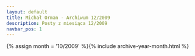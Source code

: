 ```yaml
---
layout: default
title: Michał Orman - Archiwum 12/2009
description: Posty z miesiąca 12/2009
navbar_pos: 1
---
```

{% assign month = '10/2009' %}{% include archive-year-month.html %}